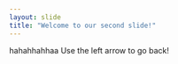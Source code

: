 ```yaml
---
layout: slide
title: "Welcome to our second slide!"
---
```

hahahhahhaa
Use the left arrow to go back!

